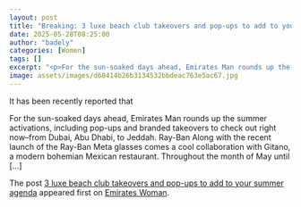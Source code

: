 ```yaml
---
layout: post
title: "Breaking: 3 luxe beach club takeovers and pop-ups to add to your summer agenda"
date: 2025-05-28T08:25:00
author: "badely"
categories: [Women]
tags: []
excerpt: "<p>For the sun-soaked days ahead, Emirates Man rounds up the summer activations, including pop-ups and branded takeovers to check out right now–from D"
image: assets/images/d68414b26b3134532bbdeac763e5ac67.jpg
---
```


It has been recently reported that <p>For the sun-soaked days ahead, Emirates Man rounds up the summer activations, including pop-ups and branded takeovers to check out right now–from Dubai, Abu Dhabi, to Jeddah. Ray-Ban Along with the recent launch of the Ray-Ban Meta glasses comes a cool collaboration with Gitano, a modern bohemian Mexican restaurant. Throughout the month of May until [&#8230;]</p>
<p>The post <a href="https://emirateswoman.com/3-luxe-beach-club-takeovers-and-pop-ups-to-add-to-your-summer-agenda/" rel="nofollow">3 luxe beach club takeovers and pop-ups to add to your summer agenda</a> appeared first on <a href="https://emirateswoman.com" rel="nofollow">Emirates Woman</a>.</p>

